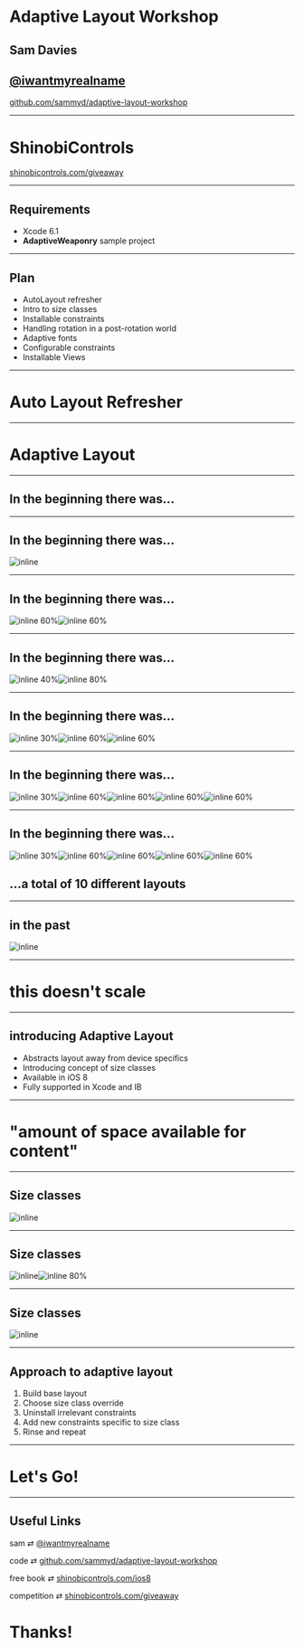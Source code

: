 # Adaptive Layout Workshop
## Sam Davies
## [@iwantmyrealname](https://twitter.com/iwantmyrealname)

[github.com/sammyd/adaptive-layout-workshop](https://github.com/sammyd/adaptive-layout-workshop)

---

# ShinobiControls

[shinobicontrols.com/giveaway](http://www.shinobicontrols.com/giveaway)

---

## Requirements

- Xcode 6.1
- __AdaptiveWeaponry__ sample project

---

## Plan

- AutoLayout refresher
- Intro to size classes
- Installable constraints
- Handling rotation in a post-rotation world
- Adaptive fonts
- Configurable constraints
- Installable Views

---

# Auto Layout Refresher

---
# Adaptive Layout


---
## In the beginning there was...

---
## In the beginning there was...

![inline](assets/iphone_3.5_portrait.png)

---
## In the beginning there was...

![inline 60%](assets/iphone_3.5_portrait.png)![inline 60%](assets/iphone_3.5_landscape.png)

---
## In the beginning there was...

![inline 40%](assets/iphone_3.5_portrait.png)![inline 80%](assets/ipad.png)


---
## In the beginning there was...

![inline 30%](assets/iphone_3.5_portrait.png)![inline 60%](assets/ipad.png)![inline 60%](assets/iphone_4.0.png)

---
## In the beginning there was...

![inline 30%](assets/iphone_3.5_portrait.png)![inline 60%](assets/ipad.png)![inline 60%](assets/iphone_4.0.png)![inline 60%](assets/iphone_4.7.png)![inline 60%](assets/iphone_5.5.png)

---
## In the beginning there was...

![inline 30%](assets/iphone_3.5_portrait.png)![inline 60%](assets/ipad.png)![inline 60%](assets/iphone_4.0.png)![inline 60%](assets/iphone_4.7.png)![inline 60%](assets/iphone_5.5.png)

## ...a total of 10 different layouts

---


## in the past

![inline](assets/layout_branching.png)

---

# this doesn't scale

---
## introducing Adaptive Layout

- Abstracts layout away from device specifics
- Introducing concept of size classes
- Available in iOS 8
- Fully supported in Xcode and IB

---
# "amount of space available for content"

---
## Size classes

![inline](assets/size_class_hv.png)


---

## Size classes
![inline](assets/size_class_hv.png)![inline 80%](assets/size_class_cr.png)

---

## Size classes

![inline](assets/size_class_table.png)


---

## Approach to adaptive layout

1. Build base layout
2. Choose size class override
3. Uninstall irrelevant constraints
4. Add new constraints specific to size class
5. Rinse and repeat

---

# Let's Go!

---

## Useful Links

sam ⇄ [@iwantmyrealname](https://twitter.com/iwantmyrealname)

code ⇄ [github.com/sammyd/adaptive-layout-workshop](https://github.com/sammyd/adaptive-layout-workshop)

free book ⇄ [shinobicontrols.com/ios8](http://shinobicontrols.com/ios8)

competition ⇄ [shinobicontrols.com/giveaway](http://www.shinobicontrols.com/giveaway)

# Thanks!

